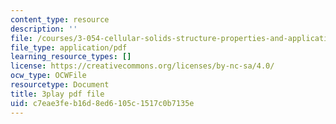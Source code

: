 ```yaml
---
content_type: resource
description: ''
file: /courses/3-054-cellular-solids-structure-properties-and-applications-spring-2015/c7eae3feb16d8ed6105c1517c0b7135e_ZWdDKll8qZc.pdf
file_type: application/pdf
learning_resource_types: []
license: https://creativecommons.org/licenses/by-nc-sa/4.0/
ocw_type: OCWFile
resourcetype: Document
title: 3play pdf file
uid: c7eae3fe-b16d-8ed6-105c-1517c0b7135e
---
```

